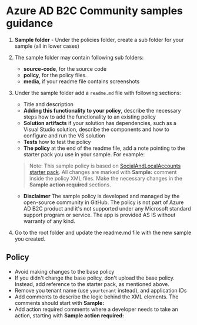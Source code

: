 # Azure AD B2C Community samples guidance

1. **Sample folder** - Under the policies folder, create a sub folder for your sample (all in lower cases)

1. The sample folder may contain following sub folders:
    - **source-code**, for the source code 
    - **policy**, for the policy files.
    - **media**, if your readme file contains screenshots 


3. Under the sample folder add a `readme.md` file with following sections:
    - Title and description
    - **Adding this functionality to your policy**, describe the necessary steps how to add the functionality to an existing policy
    - **Solution artifacts** if your solution has dependencies, such as a Visual Studio solution, describe the components and how to configure and run the VS solution
    - **Tests** how to test the policy 
    - **The policy** at the end of the readme file, add a note pointing to the starter pack you use in your sample. For example: 
    
    > Note:  This sample policy is based on [SocialAndLocalAccounts starter pack](https://github.com/Azure-Samples/active-directory-b2c-custom-policy-starterpack/tree/master/SocialAndLocalAccounts). All changes are marked with **Sample:** comment inside the policy XML files. Make the necessary changes in the **Sample action required** sections.
    
    - **Disclaimer** The sample policy is developed and managed by the open-source community in GitHub. The policy is not part of Azure AD B2C product and it's not supported under any Microsoft standard support program or service. The app is provided AS IS without warranty of any kind. 
    

4. Go to the root folder and update the readme.md file with the new sample you created. 

## Policy
- Avoid making changes to the base policy 
- If you didn't change the base policy, don't upload the base policy. Instead, add reference to the starter pack, as mentioned above.
- Remove you tenant name (use `yourtenant` instead), and application IDs
- Add comments to describe the logic behind the XML elements. The comments should start with **Sample:**
- Add action required comments where a developer needs to take an action, starting with **Sample action required:**

